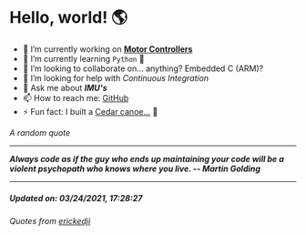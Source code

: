 # Hello, world! 🌎


- 🔧 I’m currently working on [**Motor Controllers**](https://github.com/kyleRhess/MicroMotor)
- 🌱 I’m currently learning `Python` **🐍**
- 👯 I’m looking to collaborate on... anything? Embedded C (ARM)?
- 🤔 I’m looking for help with *Continuous Integration*
- 💬 Ask me about ***IMU's***
- 📫 How to reach me: [GitHub](https://github.com/kyleRhess)
- ⚡ Fun fact: I built a [Cedar canoe...](https://kylerhess.github.io/canoe.html) 🛶

_A random quote_
___
***Always code as if the guy who ends up maintaining your code will be a
violent psychopath who knows where you live.
-- Martin Golding***
___
##### Updated on: 03/24/2021, 17:28:27
###### Quotes from [erickedji](https://gist.github.com/erickedji/68802)